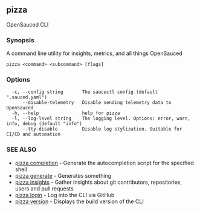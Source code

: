 ## pizza

OpenSauced CLI

### Synopsis

A command line utility for insights, metrics, and all things OpenSauced

```
pizza <command> <subcommand> [flags]
```

### Options

```
  -c, --config string       The saucectl config (default ".sauced.yaml")
      --disable-telemetry   Disable sending telemetry data to OpenSauced
  -h, --help                help for pizza
  -l, --log-level string    The logging level. Options: error, warn, info, debug (default "info")
      --tty-disable         Disable log stylization. Suitable for CI/CD and automation
```

### SEE ALSO

* [pizza completion](pizza_completion.md)	 - Generate the autocompletion script for the specified shell
* [pizza generate](pizza_generate.md)	 - Generates something
* [pizza insights](pizza_insights.md)	 - Gather insights about git contributors, repositories, users and pull requests
* [pizza login](pizza_login.md)	 - Log into the CLI via GitHub
* [pizza version](pizza_version.md)	 - Displays the build version of the CLI

